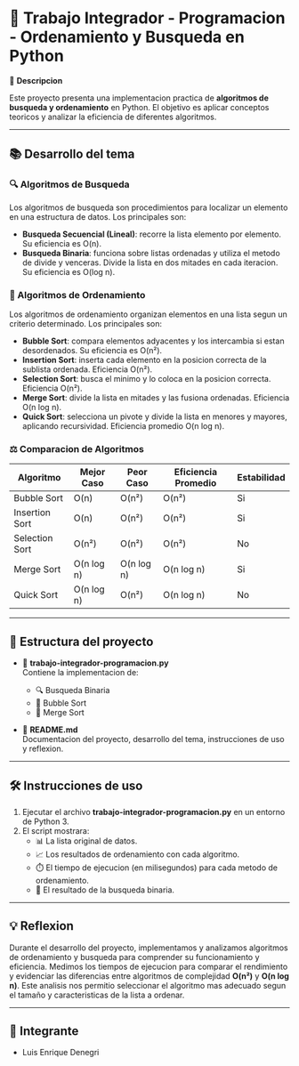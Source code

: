 # 🚀 Trabajo Integrador - Programacion - Ordenamiento y Busqueda en Python

📌 **Descripcion**

Este proyecto presenta una implementacion practica de **algoritmos de busqueda y ordenamiento** en Python. El objetivo es aplicar conceptos teoricos y analizar la eficiencia de diferentes algoritmos.

---

## 📚 Desarrollo del tema

### 🔍 Algoritmos de Busqueda

Los algoritmos de busqueda son procedimientos para localizar un elemento en una estructura de datos. Los principales son:

- **Busqueda Secuencial (Lineal)**: recorre la lista elemento por elemento. Su eficiencia es O(n).
- **Busqueda Binaria**: funciona sobre listas ordenadas y utiliza el metodo de divide y venceras. Divide la lista en dos mitades en cada iteracion. Su eficiencia es O(log n).

### 🔄 Algoritmos de Ordenamiento

Los algoritmos de ordenamiento organizan elementos en una lista segun un criterio determinado. Los principales son:

- **Bubble Sort**: compara elementos adyacentes y los intercambia si estan desordenados. Su eficiencia es O(n²).
- **Insertion Sort**: inserta cada elemento en la posicion correcta de la sublista ordenada. Eficiencia O(n²).
- **Selection Sort**: busca el minimo y lo coloca en la posicion correcta. Eficiencia O(n²).
- **Merge Sort**: divide la lista en mitades y las fusiona ordenadas. Eficiencia O(n log n).
- **Quick Sort**: selecciona un pivote y divide la lista en menores y mayores, aplicando recursividad. Eficiencia promedio O(n log n).

### ⚖️ Comparacion de Algoritmos

| Algoritmo       | Mejor Caso | Peor Caso | Eficiencia Promedio | Estabilidad |
|-----------------|------------|-----------|----------------------|-------------|
| Bubble Sort     | O(n)       | O(n²)     | O(n²)                | Si          |
| Insertion Sort  | O(n)       | O(n²)     | O(n²)                | Si          |
| Selection Sort  | O(n²)      | O(n²)     | O(n²)                | No          |
| Merge Sort      | O(n log n) | O(n log n)| O(n log n)           | Si          |
| Quick Sort      | O(n log n) | O(n²)     | O(n log n)           | No          |

---

## 📂 Estructura del proyecto

- 📝 **trabajo-integrador-programacion.py**  
  Contiene la implementacion de:
  - 🔍 Busqueda Binaria
  - 🔄 Bubble Sort
  - 🔗 Merge Sort

- 📄 **README.md**  
  Documentacion del proyecto, desarrollo del tema, instrucciones de uso y reflexion.

---

## 🛠️ Instrucciones de uso

1. Ejecutar el archivo **trabajo-integrador-programacion.py** en un entorno de Python 3.
2. El script mostrara:
   - 📊 La lista original de datos.
   - 📈 Los resultados de ordenamiento con cada algoritmo.
   - ⏱️ El tiempo de ejecucion (en milisegundos) para cada metodo de ordenamiento.
   - 🔎 El resultado de la busqueda binaria.

---

## 💡 Reflexion

Durante el desarrollo del proyecto, implementamos y analizamos algoritmos de ordenamiento y busqueda para comprender su funcionamiento y eficiencia. Medimos los tiempos de ejecucion para comparar el rendimiento y evidenciar las diferencias entre algoritmos de complejidad **O(n²)** y **O(n log n)**. Este analisis nos permitio seleccionar el algoritmo mas adecuado segun el tamaño y caracteristicas de la lista a ordenar.

---

## 👥 Integrante

- Luis Enrique Denegri
